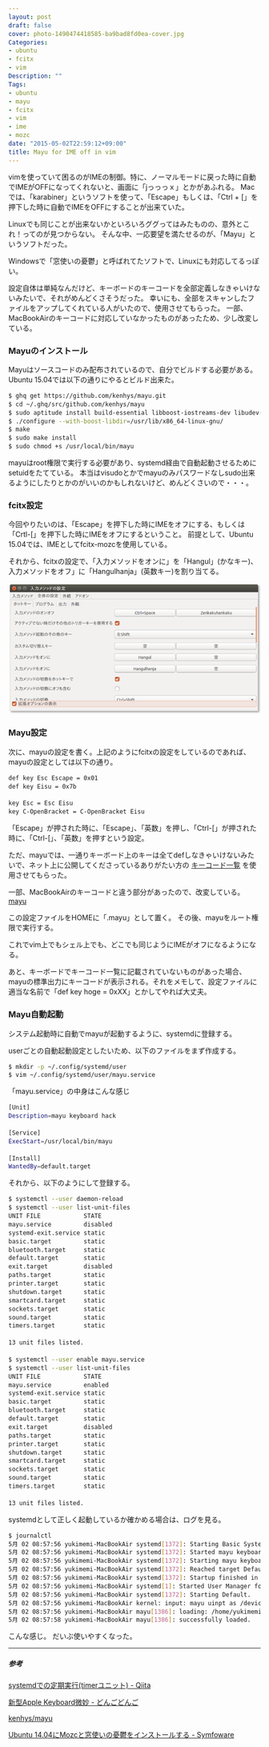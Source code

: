 ```yaml
---
layout: post
draft: false
cover: photo-1490474418585-ba9bad8fd0ea-cover.jpg
Categories:
- ubuntu
- fcitx
- vim
Description: ""
Tags:
- ubuntu
- mayu
- fcitx
- vim
- ime
- mozc
date: "2015-05-02T22:59:12+09:00"
title: Mayu for IME off in vim
---
```


vimを使っていて困るのがIMEの制御。特に、ノーマルモードに戻った時に自動でIMEがOFFになってくれないと、画面に「jっっっｘ」とかがあふれる。
Macでは、「karabiner」というソフトを使って、「Escape」もしくは、「Ctrl + [」を押下した時に自動でIMEをOFFにすることが出来ていた。

Linuxでも同じことが出来ないかといろいろググってはみたものの、意外とこれ！ってのが見つからない。
そんな中、一応要望を満たせるのが、「Mayu」というソフトだった。

Windowsで「窓使いの憂鬱」と呼ばれてたソフトで、Linuxにも対応してるっぽい。

設定自体は単純なんだけど、キーボードのキーコードを全部定義しなきゃいけないみたいで、それがめんどくさそうだった。
幸いにも、全部をスキャンしたファイルをアップしてくれている人がいたので、使用させてもらった。
一部、MacBookAirのキーコードに対応していなかったものがあったため、少し改変している。

### Mayuのインストール

Mayuはソースコードのみ配布されているので、自分でビルドする必要がある。
Ubuntu 15.04では以下の通りにやるとビルド出来た。
```sh
$ ghq get https://github.com/kenhys/mayu.git
$ cd ~/.ghq/src/github.com/kenhys/mayu
$ sudo aptitude install build-essential libboost-iostreams-dev libudev-dev libusb-1.0-0-dev
$ ./configure --with-boost-libdir=/usr/lib/x86_64-linux-gnu/
$ make
$ sudo make install
$ sudo chmod +s /usr/local/bin/mayu
```

mayuはroot権限で実行する必要があり、systemd経由で自動起動させるためにsetuidをたてている。
本当はvisudoとかでmayuのみパスワードなしsudo出来るようにしたりとかのがいいのかもしれないけど、めんどくさいので・・・。

### fcitx設定

今回やりたいのは、「Escape」を押下した時にIMEをオフにする、もしくは「Crtl-[」を押下した時にIMEをオフにするということ。
前提として、Ubuntu 15.04では、IMEとしてfcitx-mozcを使用している。

それから、fcitxの設定で、「入力メソッドをオンに」を「Hangul」(かなキー)、入力メソッドをオフ」に「Hangulhanja」(英数キー)を割り当てる。

![fcitx-setting](./fcitx-setting_min.png)

### Mayu設定

次に、mayuの設定を書く。上記のようにfcitxの設定をしているのであれば、mayuの設定としては以下の通り。

```sh
def key Esc Escape = 0x01
def key Eisu = 0x7b

key Esc = Esc Eisu
key C-OpenBracket = C-OpenBracket Eisu
```

「Escape」が押された時に、「Escape」、「英数」を押し、「Ctrl-[」が押された時に、「Ctrl-[」、「英数」を押すという設定。

ただ、mayuでは、一通りキーボード上のキーは全てdefしなきゃいけないみたいで、ネット上に公開してくださっているありがたい方の [キーコード一覧](http://d.hatena.ne.jp/OKIIZO/20080106/1199639459) を使用させてもらった。

一部、MacBookAirのキーコードと違う部分があったので、改変している。 [mayu](https://raw.githubusercontent.com/yukimemi/dotfiles/master/.mayu)

この設定ファイルをHOMEに「.mayu」として置く。
その後、mayuをルート権限で実行する。

これでvim上でもシェル上でも、どこでも同じようにIMEがオフになるようになる。

あと、キーボードでキーコード一覧に記載されていないものがあった場合、mayuの標準出力にキーコードが表示される。それをメモして、設定ファイルに適当な名前で「def key hoge = 0xXX」とかしてやれば大丈夫。

### Mayu自動起動

システム起動時に自動でmayuが起動するように、systemdに登録する。

userごとの自動起動設定としたいため、以下のファイルをまず作成する。

```sh
$ mkdir -p ~/.config/systemd/user
$ vim ~/.config/systemd/user/mayu.service
```

「mayu.service」の中身はこんな感じ
```sh
[Unit]
Description=mayu keyboard hack

[Service]
ExecStart=/usr/local/bin/mayu

[Install]
WantedBy=default.target
```

それから、以下のようにして登録する。

```sh
$ systemctl --user daemon-reload
$ systemctl --user list-unit-files
UNIT FILE            STATE
mayu.service         disabled
systemd-exit.service static
basic.target         static
bluetooth.target     static
default.target       static
exit.target          disabled
paths.target         static
printer.target       static
shutdown.target      static
smartcard.target     static
sockets.target       static
sound.target         static
timers.target        static

13 unit files listed.

$ systemctl --user enable mayu.service
$ systemctl --user list-unit-files
UNIT FILE            STATE
mayu.service         enabled
systemd-exit.service static
basic.target         static
bluetooth.target     static
default.target       static
exit.target          disabled
paths.target         static
printer.target       static
shutdown.target      static
smartcard.target     static
sockets.target       static
sound.target         static
timers.target        static

13 unit files listed.
```

systemdとして正しく起動しているか確かめる場合は、ログを見る。

```sh
$ journalctl
5月 02 08:57:56 yukimemi-MacBookAir systemd[1372]: Starting Basic System.
5月 02 08:57:56 yukimemi-MacBookAir systemd[1372]: Started mayu keyboard hack.
5月 02 08:57:56 yukimemi-MacBookAir systemd[1372]: Starting mayu keyboard hack...
5月 02 08:57:56 yukimemi-MacBookAir systemd[1372]: Reached target Default.
5月 02 08:57:56 yukimemi-MacBookAir systemd[1372]: Startup finished in 44ms.
5月 02 08:57:56 yukimemi-MacBookAir systemd[1]: Started User Manager for UID 1000.
5月 02 08:57:56 yukimemi-MacBookAir systemd[1372]: Starting Default.
5月 02 08:57:56 yukimemi-MacBookAir kernel: input: mayu uinpt as /devices/virtual/input/input14
5月 02 08:57:56 yukimemi-MacBookAir mayu[1386]: loading: /home/yukimemi/.mayu
5月 02 08:57:58 yukimemi-MacBookAir mayu[1386]: successfully loaded.
```

こんな感じ。
だいぶ使いやすくなった。

- - -
##### 参考

[systemdでの定期実行(timerユニット) - Qiita](http://qiita.com/sharow/items/e8f7d3e0628d7ee925db)

[新型Apple Keyboard微妙 - どんごどんご](http://d.hatena.ne.jp/OKIIZO/20080106/1199639459)

[kenhys/mayu](https://github.com/kenhys/mayu)

[Ubuntu 14.04にMozcと窓使いの憂鬱をインストールする - Symfoware](http://symfoware.blog68.fc2.com/blog-entry-1397.html)


